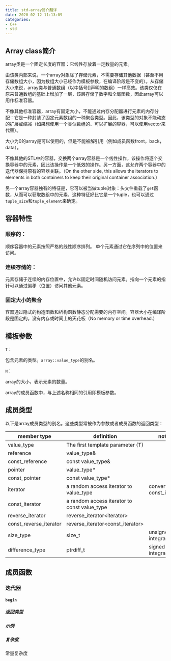 ```yaml
---
title: std-array简介翻译
date: 2020-02-12 11:13:09
categories:
- C++
- std
---
```


## Array class简介
array类是一个固定长度的容器：它线性存放着一定数量的元素。

由该类内部来说，一个array对象除了存储元素，不需要存储其他数据（甚至不用存储数组大小，因为数组大小已经作为模板参数，在编译阶段是不变的）。从存储大小来说，array类与普通数组（以中括号[]声明的数组）一样高效。该类仅仅在原来普通数组的基础上增加了一层，该层存储了数字和全局函数，因此array可以用作标准容器。

不像其他标准容器，array有固定大小，不能通过内存分配器进行元素的内存分配：它是一种封装了固定元素数组的一种聚合类型。因此，该类型的对象不能动态的扩展或缩减（如果想使用一个类似数组的、可以扩展的容器，可以使用vector来代替）。

大小为0的array是可以使用的，但是不能被解引用（例如成员函数front，back，data）。

不像其他的STL中的容器，交换两个array容器是一个线性操作，该操作将逐个交换容器中的元素，因此该操作是一个低效的操作。另一方面，这允许两个容器中的迭代器保持原有的容器关联。（On the other side, this allows the iterators to elements in both containers to keep their original container association.）

另一个array容器独有的特征是，它可以被当做tuple对象：<array>头文件重载了`get`函数，从而可以获取数组中的元素，这种特征好比它是一个tuple，也可以通过`tuple_size`和`tuple_element`来确定。

## 容器特性
### 顺序的：
顺序容器中的元素按照严格的线性顺序排列。 单个元素通过它在序列中的位置来访问。

### 连续存储的：
元素存储于连续的内存位置中，允许以固定时间随机访问元素。指向一个元素的指针可以通过偏移（位置）访问其他元素。

### 固定大小的聚合
容器通过隐式的构造函数和析构函数静态分配需要的内存空间。容器大小在编译阶段是固定的。没有内存或时间上的天花板（No memory or time overhead.）

## 模板参数
`T`：

包含元素的类型。`array::value_type`的别名。

`N`：

array的大小，表示元素的数量。

array的成员函数中，与上述名称相同的引用即模板参数。

## 成员类型
以下是array成员类型的别名。这些类型常被作为参数或者成员函数的返回类型：


| member type              | definition                                    | notes                          |
|--------------------------|-----------------------------------------------|--------------------------------|
| value\_type              | The first template parameter \(T\)            |                                |
| reference                | value\_type&                                  |                                |
| const\_reference         | const value\_type&                            |                                |
| pointer                  | value\_type\*                                 |                                |
| const\_pointer           | const value\_type\*                           |                                |
| iterator                 | a random access iterator to value\_type       | convertible to const\_iterator |
| const\_iterator          | a random access iterator to const value\_type |                                |
| reverse\_iterator        | reverse\_iterator&lt;iterator&gt;                  |                                |
| const\_reverse\_iterator | reverse\_iterator&lt;const\_iterator&gt;            |                                |
| size\_type               | size\_t                                       | unsigned integral type         |
| difference\_type         | ptrdiff\_t                                    | signed integral type           |

## 成员函数
### 迭代器
#### `begin`
##### 返回类型
##### 示例
##### 复杂度
常量复杂度

